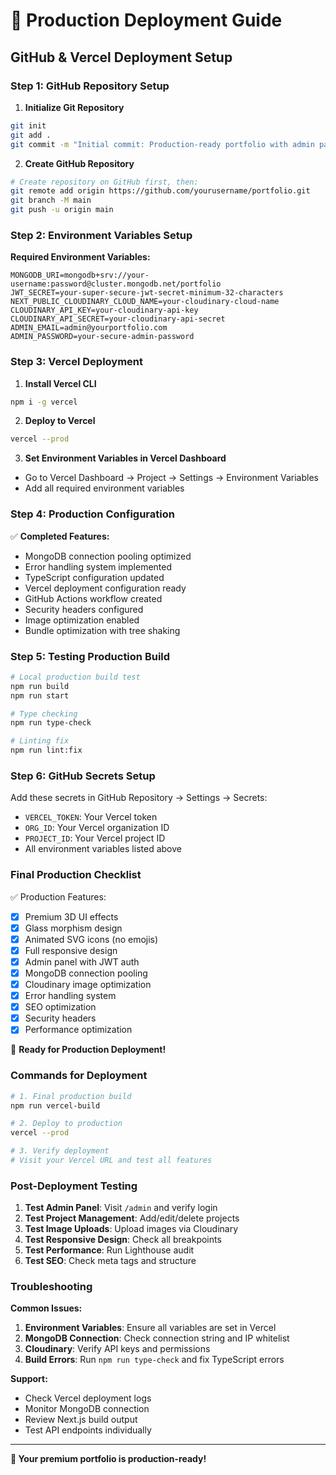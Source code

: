 # 🚀 Production Deployment Guide

## GitHub & Vercel Deployment Setup

### Step 1: GitHub Repository Setup

1. **Initialize Git Repository**
```bash
git init
git add .
git commit -m "Initial commit: Production-ready portfolio with admin panel"
```

2. **Create GitHub Repository**
```bash
# Create repository on GitHub first, then:
git remote add origin https://github.com/yourusername/portfolio.git
git branch -M main
git push -u origin main
```

### Step 2: Environment Variables Setup

**Required Environment Variables:**
```env
MONGODB_URI=mongodb+srv://your-username:password@cluster.mongodb.net/portfolio
JWT_SECRET=your-super-secure-jwt-secret-minimum-32-characters
NEXT_PUBLIC_CLOUDINARY_CLOUD_NAME=your-cloudinary-cloud-name
CLOUDINARY_API_KEY=your-cloudinary-api-key
CLOUDINARY_API_SECRET=your-cloudinary-api-secret
ADMIN_EMAIL=admin@yourportfolio.com
ADMIN_PASSWORD=your-secure-admin-password
```

### Step 3: Vercel Deployment

1. **Install Vercel CLI**
```bash
npm i -g vercel
```

2. **Deploy to Vercel**
```bash
vercel --prod
```

3. **Set Environment Variables in Vercel Dashboard**
- Go to Vercel Dashboard → Project → Settings → Environment Variables
- Add all required environment variables

### Step 4: Production Configuration

✅ **Completed Features:**
- MongoDB connection pooling optimized
- Error handling system implemented
- TypeScript configuration updated
- Vercel deployment configuration ready
- GitHub Actions workflow created
- Security headers configured
- Image optimization enabled
- Bundle optimization with tree shaking

### Step 5: Testing Production Build

```bash
# Local production build test
npm run build
npm run start

# Type checking
npm run type-check

# Linting fix
npm run lint:fix
```

### Step 6: GitHub Secrets Setup

Add these secrets in GitHub Repository → Settings → Secrets:
- `VERCEL_TOKEN`: Your Vercel token
- `ORG_ID`: Your Vercel organization ID
- `PROJECT_ID`: Your Vercel project ID
- All environment variables listed above

### Final Production Checklist

✅ Production Features:
- [x] Premium 3D UI effects
- [x] Glass morphism design
- [x] Animated SVG icons (no emojis)
- [x] Full responsive design
- [x] Admin panel with JWT auth
- [x] MongoDB connection pooling
- [x] Cloudinary image optimization
- [x] Error handling system
- [x] SEO optimization
- [x] Security headers
- [x] Performance optimization

🚀 **Ready for Production Deployment!**

### Commands for Deployment

```bash
# 1. Final production build
npm run vercel-build

# 2. Deploy to production
vercel --prod

# 3. Verify deployment
# Visit your Vercel URL and test all features
```

### Post-Deployment Testing

1. **Test Admin Panel**: Visit `/admin` and verify login
2. **Test Project Management**: Add/edit/delete projects
3. **Test Image Uploads**: Upload images via Cloudinary
4. **Test Responsive Design**: Check all breakpoints
5. **Test Performance**: Run Lighthouse audit
6. **Test SEO**: Check meta tags and structure

### Troubleshooting

**Common Issues:**
1. **Environment Variables**: Ensure all variables are set in Vercel
2. **MongoDB Connection**: Check connection string and IP whitelist
3. **Cloudinary**: Verify API keys and permissions
4. **Build Errors**: Run `npm run type-check` and fix TypeScript errors

**Support:**
- Check Vercel deployment logs
- Monitor MongoDB connection
- Review Next.js build output
- Test API endpoints individually

---

**🎉 Your premium portfolio is production-ready!**
